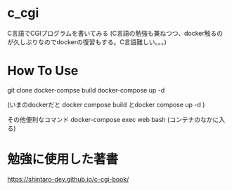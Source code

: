 # c_cgi

C言語でCGIプログラムを書いてみる
(C言語の勉強も兼ねつつ、docker触るのが久しぶりなのでdockerの復習もする。C言語難しい。。。)

# How To Use

git clone
docker-compse build
docker-compose up -d

(いまのdockerだと docker compose build とdocker compose up -d )

その他便利なコマンド
docker-compose exec web bash
(コンテナのなかに入る)

# 勉強に使用した著書

https://shintaro-dev.github.io/c-cgi-book/
